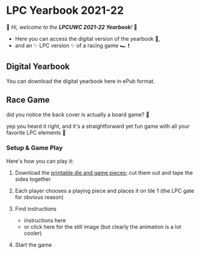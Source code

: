 # LPC Yearbook 2021-22

 👋 *Hi, welcome to the **LPCUWC 2021-22 Yearbook**!* 🥳
- Here you can access the digital version of the yearbook 📒,
- and an ✨ LPC version ✨ of a racing game 🏎 ❗️


## Digital Yearbook 
You can download the digital yearbook here in ePub format. 


## Race Game
did you notice the back cover is actually a board game? 🧐

yep you heard it right, and it's a straightforward yet fun game with all your favorite LPC elements 🤪

### Setup & Game Play 
Here's how you can play it:

1. Download the [printable die and game pieces](https://github.com/yearbook22-lpc/LPC-Yearbook-21-22/blob/main/Printable.png); cut them out and tape the sides together

2. Each player chooses a playing piece and places it on tile 1 (the LPC gate for obvious reason)

3. Find instructions 
    - instructions here
    - or click here for the still image (but clearly the animation is a lot cooler)

4. Start the game